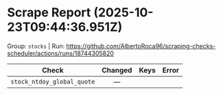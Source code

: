 # Scrape Report (2025-10-23T09:44:36.951Z)

Group: `stocks`  |  Run: https://github.com/AlbertoRoca96/scraping-checks-scheduler/actions/runs/18744305820

| Check | Changed | Keys | Error |
|---|:---:|:--|:--|
| `stock_ntdoy_global_quote` | — |  |  |
